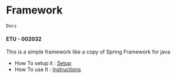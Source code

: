 # Framework
    Docs
#### ETU - 002032

<p> This is a simple framework like a copy of Spring Framework for java </p>

* How To setup it : [Setup](./Setup.md)
* How To use It : [Instructions](./Utilisations.md)

